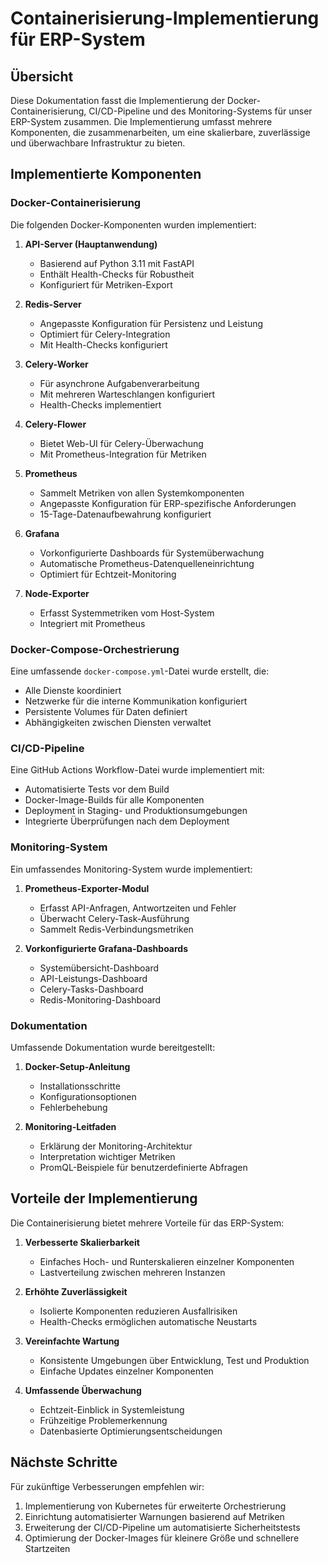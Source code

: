 # Containerisierung-Implementierung für ERP-System

## Übersicht

Diese Dokumentation fasst die Implementierung der Docker-Containerisierung, CI/CD-Pipeline und des Monitoring-Systems für unser ERP-System zusammen. Die Implementierung umfasst mehrere Komponenten, die zusammenarbeiten, um eine skalierbare, zuverlässige und überwachbare Infrastruktur zu bieten.

## Implementierte Komponenten

### Docker-Containerisierung

Die folgenden Docker-Komponenten wurden implementiert:

1. **API-Server (Hauptanwendung)**
   - Basierend auf Python 3.11 mit FastAPI
   - Enthält Health-Checks für Robustheit
   - Konfiguriert für Metriken-Export

2. **Redis-Server**
   - Angepasste Konfiguration für Persistenz und Leistung
   - Optimiert für Celery-Integration
   - Mit Health-Checks konfiguriert

3. **Celery-Worker**
   - Für asynchrone Aufgabenverarbeitung
   - Mit mehreren Warteschlangen konfiguriert
   - Health-Checks implementiert

4. **Celery-Flower**
   - Bietet Web-UI für Celery-Überwachung
   - Mit Prometheus-Integration für Metriken

5. **Prometheus**
   - Sammelt Metriken von allen Systemkomponenten
   - Angepasste Konfiguration für ERP-spezifische Anforderungen
   - 15-Tage-Datenaufbewahrung konfiguriert

6. **Grafana**
   - Vorkonfigurierte Dashboards für Systemüberwachung
   - Automatische Prometheus-Datenquelleneinrichtung
   - Optimiert für Echtzeit-Monitoring

7. **Node-Exporter**
   - Erfasst Systemmetriken vom Host-System
   - Integriert mit Prometheus

### Docker-Compose-Orchestrierung

Eine umfassende `docker-compose.yml`-Datei wurde erstellt, die:
- Alle Dienste koordiniert
- Netzwerke für die interne Kommunikation konfiguriert
- Persistente Volumes für Daten definiert
- Abhängigkeiten zwischen Diensten verwaltet

### CI/CD-Pipeline

Eine GitHub Actions Workflow-Datei wurde implementiert mit:
- Automatisierte Tests vor dem Build
- Docker-Image-Builds für alle Komponenten
- Deployment in Staging- und Produktionsumgebungen
- Integrierte Überprüfungen nach dem Deployment

### Monitoring-System

Ein umfassendes Monitoring-System wurde implementiert:

1. **Prometheus-Exporter-Modul**
   - Erfasst API-Anfragen, Antwortzeiten und Fehler
   - Überwacht Celery-Task-Ausführung
   - Sammelt Redis-Verbindungsmetriken

2. **Vorkonfigurierte Grafana-Dashboards**
   - Systemübersicht-Dashboard
   - API-Leistungs-Dashboard
   - Celery-Tasks-Dashboard
   - Redis-Monitoring-Dashboard

### Dokumentation

Umfassende Dokumentation wurde bereitgestellt:

1. **Docker-Setup-Anleitung**
   - Installationsschritte
   - Konfigurationsoptionen
   - Fehlerbehebung

2. **Monitoring-Leitfaden**
   - Erklärung der Monitoring-Architektur
   - Interpretation wichtiger Metriken
   - PromQL-Beispiele für benutzerdefinierte Abfragen

## Vorteile der Implementierung

Die Containerisierung bietet mehrere Vorteile für das ERP-System:

1. **Verbesserte Skalierbarkeit**
   - Einfaches Hoch- und Runterskalieren einzelner Komponenten
   - Lastverteilung zwischen mehreren Instanzen

2. **Erhöhte Zuverlässigkeit**
   - Isolierte Komponenten reduzieren Ausfallrisiken
   - Health-Checks ermöglichen automatische Neustarts

3. **Vereinfachte Wartung**
   - Konsistente Umgebungen über Entwicklung, Test und Produktion
   - Einfache Updates einzelner Komponenten

4. **Umfassende Überwachung**
   - Echtzeit-Einblick in Systemleistung
   - Frühzeitige Problemerkennung
   - Datenbasierte Optimierungsentscheidungen

## Nächste Schritte

Für zukünftige Verbesserungen empfehlen wir:

1. Implementierung von Kubernetes für erweiterte Orchestrierung
2. Einrichtung automatisierter Warnungen basierend auf Metriken
3. Erweiterung der CI/CD-Pipeline um automatisierte Sicherheitstests
4. Optimierung der Docker-Images für kleinere Größe und schnellere Startzeiten 